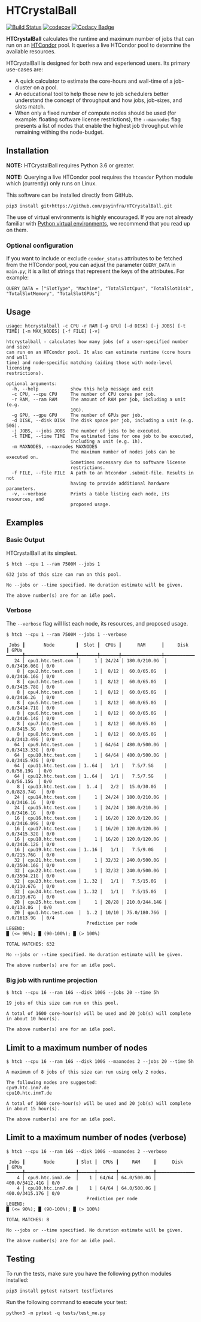 # HTCrystalBall

[![Build Status](https://travis-ci.org/psyinfra/HTCrystalBall.svg?branch=master)](https://travis-ci.org/psyinfra/HTCrystalBall)
[![codecov](https://codecov.io/gh/psyinfra/HTCrystalBall/branch/master/graph/badge.svg)](https://codecov.io/gh/psyinfra/HTCrystalBall)
[![Codacy Badge](https://app.codacy.com/project/badge/Grade/a3f2efd33ff14ab9af91e5a367b6d0ff)](https://www.codacy.com/gh/psyinfra/HTCrystalBall?utm_source=github.com&amp;utm_medium=referral&amp;utm_content=psyinfra/HTCrystalBall&amp;utm_campaign=Badge_Grade)

**HTCrystalBall** calculates the runtime and maximum number of jobs that can run
on an [HTCondor](https://research.cs.wisc.edu/htcondor/) pool. It queries a
live HTCondor pool to determine the available resources.

HTCrystalBall is designed for both new and experienced users. Its primary
use-cases are:

* A quick calculator to estimate the core-hours and wall-time of a job-cluster
  on a pool.
* An educational tool to help those new to job schedulers better understand
  the concept of throughput and how jobs, job-sizes, and slots match.
* When only a fixed number of compute nodes should be used (for example:
  floating software license restrictions), the `--maxnodes` flag presents a
  list of nodes that enable the highest job throughput while remaining withing
  the node-budget.

## Installation

**NOTE:** HTCrystalBall requires Python 3.6 or greater.

**NOTE:** Querying a live HTCondor pool requires the `htcondor` Python module
which (currently) only runs on Linux.

This software can be installed directly from GitHub.
```
pip3 install git+https://github.com/psyinfra/HTCrystalBall.git
```

The use of virtual environments is highly encouraged. If you are not already
familiar with
[Python virtual environments](https://packaging.python.org/guides/installing-using-pip-and-virtual-environments/),
we recommend that you read up on them.

### Optional configuration

If you want to include or exclude `condor_status` attributes to be fetched from
the HTCondor pool, you can adjust the parameter `QUERY_DATA` in `main.py`; it
is a list of strings that represent the keys of the attributes. For example:

```
QUERY_DATA = ["SlotType", "Machine", "TotalSlotCpus", "TotalSlotDisk", "TotalSlotMemory", "TotalSlotGPUs"]
```

## Usage

```
usage: htcrystalball -c CPU -r RAM [-g GPU] [-d DISK] [-j JOBS] [-t TIME] [-m MAX_NODES] [-f FILE] [-v]

htcrystalball - calculates how many jobs (of a user‐specified number and size)
can run on an HTCondor pool. It also can estimate runtime (core hours and wall
time) and node‐specific matching (aiding those with node‐level licensing
restrictions).

optional arguments:
  -h, --help            show this help message and exit
  -c CPU, --cpu CPU     The number of CPU cores per job.
  -r RAM, --ram RAM     The amount of RAM per job, including a unit (e.g.
                        10G).
  -g GPU, --gpu GPU     The number of GPUs per job.
  -d DISK, --disk DISK  The disk space per job, including a unit (e.g. 50G).
  -j JOBS, --jobs JOBS  The number of jobs to be executed.
  -t TIME, --time TIME  The estimated time for one job to be executed,
                        including a unit (e.g. 1h).
  -m MAXNODES, --maxnodes MAXNODES
                        The maximum number of nodes jobs can be executed on.
                        Sometimes necessary due to software license
                        restrictions.
  -f FILE, --file FILE  A path to an htcondor .submit-file. Results in not
                        having to provide additional hardware parameters.
  -v, --verbose         Prints a table listing each node, its resources, and
                        proposed usage.
```

## Examples

### Basic Output

HTCrystalBall at its simplest.
```
$ htcb --cpu 1 --ram 7500M --jobs 1

632 jobs of this size can run on this pool.

No --jobs or --time specified. No duration estimate will be given.

The above number(s) are for an idle pool.
```

### Verbose
The `--verbose` flag will list each node, its resources, and proposed usage.

```
$ htcb --cpu 1 --ram 7500M --jobs 1 --verbose

 Jobs ┃       Node        ┃  Slot ┃  CPUs ┃      RAM      ┃     Disk     ┃ GPUs
━━━━━━╇━━━━━━━━━━━━━━━━━━━╇━━━━━━━╇━━━━━━━╇━━━━━━━━━━━━━━━╇━━━━━━━━━━━━━━╇━━━━━━
   24 │ cpu1.htc.test.com  │     1 │ 24/24 │ 180.0/210.0G  │ 0.0/3416.06G │ 0/0
    8 │ cpu2.htc.test.com  │     1 │  8/12 │  60.0/65.0G   │ 0.0/3416.16G │ 0/0
    8 │ cpu3.htc.test.com  │     1 │  8/12 │  60.0/65.0G   │ 0.0/3415.78G │ 0/0
    8 │ cpu4.htc.test.com  │     1 │  8/12 │  60.0/65.0G   │ 0.0/3416.2G  │ 0/0
    8 │ cpu5.htc.test.com  │     1 │  8/12 │  60.0/65.0G   │ 0.0/3414.71G │ 0/0
    8 │ cpu6.htc.test.com  │     1 │  8/12 │  60.0/65.0G   │ 0.0/3416.14G │ 0/0
    8 │ cpu7.htc.test.com  │     1 │  8/12 │  60.0/65.0G   │ 0.0/3415.3G  │ 0/0
    8 │ cpu8.htc.test.com  │     1 │  8/12 │  60.0/65.0G   │ 0.0/3413.49G │ 0/0
   64 │ cpu9.htc.test.com  │     1 │ 64/64 │ 480.0/500.0G  │ 0.0/3413.33G │ 0/0
   64 │ cpu10.htc.test.com │     1 │ 64/64 │ 480.0/500.0G  │ 0.0/3415.93G │ 0/0
   64 │ cpu11.htc.test.com │ 1..64 │   1/1 │   7.5/7.5G    │  0.0/56.19G  │ 0/0
   64 │ cpu12.htc.test.com │ 1..64 │   1/1 │   7.5/7.5G    │  0.0/56.15G  │ 0/0
    8 │ cpu13.htc.test.com │  1..4 │   2/2 │  15.0/30.0G   │ 0.0/828.74G  │ 0/0
   24 │ cpu14.htc.test.com │     1 │ 24/24 │ 180.0/210.0G  │ 0.0/3416.1G  │ 0/0
   24 │ cpu15.htc.test.com │     1 │ 24/24 │ 180.0/210.0G  │ 0.0/3416.1G  │ 0/0
   16 │ cpu16.htc.test.com │     1 │ 16/20 │ 120.0/120.0G  │ 0.0/3416.09G │ 0/0
   16 │ cpu17.htc.test.com │     1 │ 16/20 │ 120.0/120.0G  │ 0.0/3415.32G │ 0/0
   16 │ cpu18.htc.test.com │     1 │ 16/20 │ 120.0/120.0G  │ 0.0/3416.12G │ 0/0
   16 │ cpu19.htc.test.com │ 1..16 │   1/1 │   7.5/9.0G    │ 0.0/215.76G  │ 0/0
   32 │ cpu21.htc.test.com │     1 │ 32/32 │ 240.0/500.0G  │ 0.0/3504.16G │ 0/0
   32 │ cpu22.htc.test.com │     1 │ 32/32 │ 240.0/500.0G  │ 0.0/3504.21G │ 0/0
   32 │ cpu23.htc.test.com │ 1..32 │   1/1 │   7.5/15.0G   │ 0.0/110.67G  │ 0/0
   32 │ cpu24.htc.test.com │ 1..32 │   1/1 │   7.5/15.0G   │ 0.0/110.67G  │ 0/0
   28 │ cpu25.htc.test.com │     1 │ 28/28 │ 210.0/244.14G │  0.0/138.8G  │ 0/0
   20 │ gpu1.htc.test.com  │  1..2 │ 10/10 │ 75.0/180.76G  │ 0.0/1613.9G  │ 0/4
                              Prediction per node
LEGEND:
█ (<= 90%); █ (90-100%); █ (> 100%)

TOTAL MATCHES: 632

No --jobs or --time specified. No duration estimate will be given.

The above number(s) are for an idle pool.
```

### Big job with runtime projection
```
$ htcb --cpu 16 --ram 16G --disk 100G --jobs 20 --time 5h

19 jobs of this size can run on this pool.

A total of 1600 core-hour(s) will be used and 20 job(s) will complete in about 10 hour(s).

The above number(s) are for an idle pool.
```

## Limit to a maximum number of nodes

```
$ htcb --cpu 16 --ram 16G --disk 100G --maxnodes 2 --jobs 20 --time 5h

A maximum of 8 jobs of this size can run using only 2 nodes.

The following nodes are suggested:
cpu9.htc.inm7.de
cpu10.htc.inm7.de

A total of 1600 core-hour(s) will be used and 20 job(s) will complete in about 15 hour(s).

The above number(s) are for an idle pool.
```

## Limit to a maximum number of nodes (verbose)

```
$ htcb --cpu 16 --ram 16G --disk 100G --maxnodes 2 --verbose

 Jobs ┃       Node        ┃ Slot ┃  CPUs ┃     RAM     ┃      Disk      ┃ GPUs
━━━━━━╇━━━━━━━━━━━━━━━━━━━╇━━━━━━╇━━━━━━━╇━━━━━━━━━━━━━╇━━━━━━━━━━━━━━━━╇━━━━━━
    4 │ cpu9.htc.inm7.de  │    1 │ 64/64 │ 64.0/500.0G │ 400.0/3412.41G │ 0/0
    4 │ cpu10.htc.inm7.de │    1 │ 64/64 │ 64.0/500.0G │ 400.0/3415.17G │ 0/0
                              Prediction per node
LEGEND:
█ (<= 90%); █ (90-100%); █ (> 100%)

TOTAL MATCHES: 8

No --jobs or --time specified. No duration estimate will be given.

The above number(s) are for an idle pool.
```

## Testing
To run the tests, make sure you have the following python modules installed:

```
pip3 install pytest natsort testfixtures
```

Run the following command to execute your test:

```
python3 -m pytest -q tests/test_me.py
```
